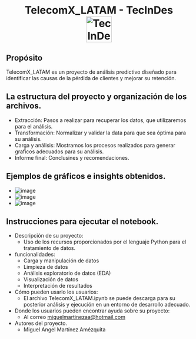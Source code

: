 <div align="center">
  <h1 align="center">
    TelecomX_LATAM - TecInDes
    <br />
    <a>
      <img src="https://tid.cableado.org/wp-content/uploads/2025/05/TIDInfraestructuraTecnologica-300x300-1.png" width="70" height="70" alt="TecInDes">
    </a>
  </h1>
</div>

## Propósito
TelecomX_LATAM es un proyecto de análisis predictivo diseñado para identificar las causas de la pérdida de clientes y mejorar su retención.
## La estructura del proyecto y organización de los archivos.
- Extracción: Pasos a realizar para recuperar los datos, que utilizaremos para el análisis.
- Transformación: Normalizar y validar la data para que sea óptima para su análisis.
- Carga y análisis: Mostramos los procesos realizados para generar graficos adecuados para su análisis.
- Informe final: Conclusines y recomendaciones.
## Ejemplos de gráficos e insights obtenidos.
- ![image](https://github.com/user-attachments/assets/e00d3551-f61d-45a9-b07b-8cca63cbab4c)
- ![image](https://github.com/user-attachments/assets/9b61093a-0047-4146-9ea1-82d959b84fe7)
- ![image](https://github.com/user-attachments/assets/a52a1b0d-3082-4b55-9641-fa89ddfbd268)

## Instrucciones para ejecutar el notebook.
- Descripción de su proyecto:
  - Uso de los recursos proporcionados por el lenguaje Python para el tratamiento de datos.
- funcionalidades:
  - Carga y manipulación de datos
  - Limpieza de datos
  - Análisis exploratorio de datos (EDA)
  - Visualización de datos
  - Interpretación de resultados
- Cómo pueden usarlo los usuarios:
  - El archivo TelecomX_LATAM.ipynb se puede descarga para su posterior análisis y ejecución en un entorno de desarrollo adecuado.
- Donde los usuarios pueden encontrar ayuda sobre su proyecto:
  - Al correo miguelmartinezaa@hotmail.com
- Autores del proyecto.
  - Miguel Angel Martínez Amézquita
